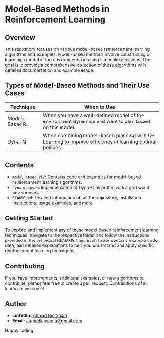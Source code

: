 # Model-Based Methods in Reinforcement Learning

## Overview

This repository focuses on various model-based reinforcement learning algorithms and examples. Model-based methods involve constructing or learning a model of the environment and using it to make decisions. The goal is to provide a comprehensive collection of these algorithms with detailed documentation and example usage.

## Types of Model-Based Methods and Their Use Cases

| Technique           | When to Use                                                                                              |
|---------------------|----------------------------------------------------------------------------------------------------------|
| Model-Based RL      | When you have a well-defined model of the environment dynamics and want to plan based on this model.     |
| Dyna-Q              | When combining model-based planning with Q-Learning to improve efficiency in learning optimal policies.  |

## Contents

- `model_based_rl/`: Contains code and examples for model-based reinforcement learning algorithms.
- `dyna_q.ipynb`: Implementation of Dyna-Q algorithm with a grid world environment.
- `README.md`: Detailed information about the repository, installation instructions, usage examples, and more.

## Getting Started

To explore and implement any of these model-based reinforcement learning techniques, navigate to the respective folder and follow the instructions provided in the individual README files. Each folder contains example code, data, and detailed explanations to help you understand and apply specific reinforcement learning techniques.


## Contributing

If you have improvements, additional examples, or new algorithms to contribute, please feel free to create a pull request. Contributions of all kinds are welcome!

## Author
* **LinkedIn:** [Ahmad Bin Sadiq](https://www.linkedin.com/in/ahmad-bin-sadiq/)
* **Email:** ahmadbinsadiq@gmail.com

Happy coding!


